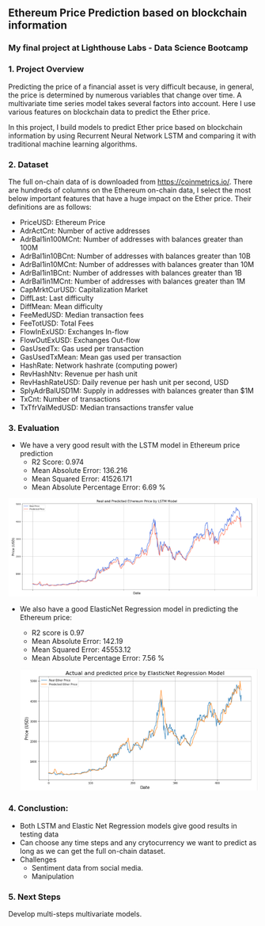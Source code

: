 ## Ethereum Price Prediction based on blockchain information
### My final project at Lighthouse Labs - Data Science Bootcamp

### 1. Project Overview

Predicting the price of a financial asset is very difficult because, in general, the price is determined by numerous variables that change over time. A multivariate time series model takes several factors into account. Here I use various features on blockchain data to predict the Ether price.

In this project, I build models to predict Ether price based on blockchain information by using Recurrent Neural Network LSTM and comparing it with traditional machine learning algorithms.

### 2. Dataset

The full on-chain data of is downloaded from https://coinmetrics.io/. There are hundreds of columns on the Ethereum on-chain data, I select the most below important features that have a huge impact on the Ether price. Their definitions are as follows:
- PriceUSD: Ethereum Price
- AdrActCnt: Number of active addresses
- AdrBal1in100MCnt: Number of addresses with balances greater than 100M 
- AdrBal1in10BCnt: Number of addresses with balances greater than 10B 
- AdrBal1in10MCnt: Number of addresses with balances greater than 10M 
- AdrBal1in1BCnt: Number of addresses with balances greater than 1B
- AdrBal1in1MCnt: Number of addresses with balances greater than 1M
- CapMrktCurUSD: Capitalization Market
- DiffLast: Last difficulty
- DiffMean: Mean difficulty
- FeeMedUSD: Median transaction fees
- FeeTotUSD: Total Fees
- FlowInExUSD: Exchanges In-flow
- FlowOutExUSD: Exchanges Out-flow
- GasUsedTx: Gas used per transaction
- GasUsedTxMean: Mean gas used per transaction
- HashRate: Network hashrate (computing power)
- RevHashNtv: Revenue per hash unit
- RevHashRateUSD: Daily revenue per hash unit per second, USD
- SplyAdrBalUSD1M: Supply in addresses with balances greater than $1M
- TxCnt: Number of transactions
- TxTfrValMedUSD: Median transactions transfer value

### 3. Evaluation
- We have a very good result with the LSTM model in Ethereum price prediction
  - R2 Score:  0.974
  - Mean Absolute Error:  136.216
  - Mean Squared Error:  41526.171
  - Mean Absolute Percentage Error: 6.69 %
 
 ![](images/LSTM.PNG)
 
- We also have a good ElasticNet Regression model in predicting the Ethereum price:
  - R2 score is 0.97
  - Mean Absolute Error: 142.19
  - Mean Squared Error: 45553.12
  - Mean Absolute Percentage Error: 7.56 %

  ![](images/ElasticNet.PNG)

### 4. Conclustion:
- Both LSTM and Elastic Net Regression models give good results in testing data
- Can choose any time steps and any crytocurrency we want to predict as long as we can get the full on-chain dataset.
- Challenges
  - Sentiment data from social media.
  - Manipulation
 
### 5. Next Steps
Develop multi-steps multivariate models.
